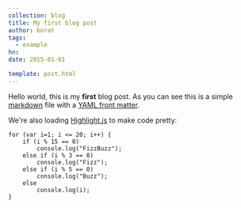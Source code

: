 ```yaml
---
collection: blog
title: My first blog post
author: borat
tags: 
  - example
hn: 
date: 2015-01-01

template: post.html
---
```


Hello world, this is my **first** blog post. As you can see this is a simple [markdown](http://daringfireball.net/projects/markdown/syntax) file with a [YAML front matter](http://jekyllrb.com/docs/frontmatter/).

We're also loading [Highlight.js](https://highlightjs.org/) to make code pretty:

```
for (var i=1; i <= 20; i++) {
    if (i % 15 == 0)
        console.log("FizzBuzz");
    else if (i % 3 == 0)
        console.log("Fizz");
    else if (i % 5 == 0)
        console.log("Buzz");
    else
        console.log(i);
}
```